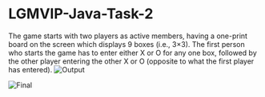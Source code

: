 # LGMVIP-Java-Task-2
The game starts with two players as active members, having a one-print board on the screen which displays 9 boxes (i.e., 3×3). The first person who starts the game has to enter either X or O for any one box, followed by the other player entering the other X or O (opposite to what the first player has entered).
![Output](https://github.com/riteshyad/LGMVIP-Java-Task-2/assets/116359867/9b4f6276-d949-45dd-9563-c4d854378ef1)

![Final](https://github.com/riteshyad/LGMVIP-Java-Task-2/assets/116359867/eb3243ba-9580-487a-a2f4-ee68bb71ee8b)
